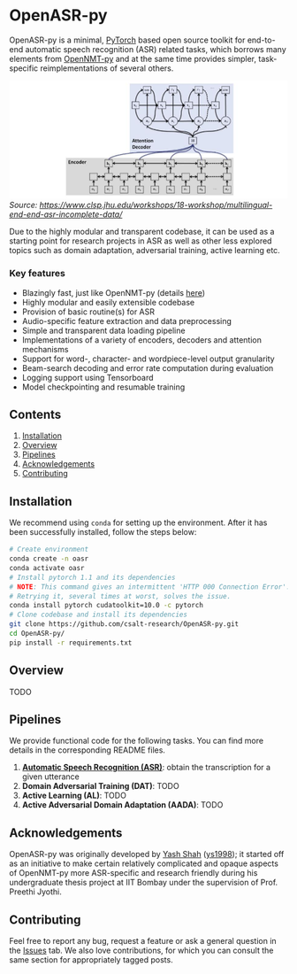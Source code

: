 # OpenASR-py

OpenASR-py is a minimal, [PyTorch](https://github.com/pytorch/pytorch) based open source toolkit for end-to-end automatic speech recognition (ASR) related tasks, which borrows many elements from [OpenNMT-py](https://github.com/OpenNMT/OpenNMT-py) and at the same time provides simpler, task-specific reimplementations of several others. 

![Attention-based encoder-decoder model for ASR](asr-erd.jpg)
*Source: https://www.clsp.jhu.edu/workshops/18-workshop/multilingual-end-end-asr-incomplete-data/*

Due to the highly modular and transparent codebase, it can be used as a starting point for research projects in ASR as well as other less explored topics such as domain adaptation, adversarial training, active learning etc.

### Key features
* Blazingly fast, just like OpenNMT-py (details [here](https://github.com/OpenNMT/OpenNMT-py/issues/552#issuecomment-363291799))
* Highly modular and easily extensible codebase
* Provision of basic routine(s) for ASR
* Audio-specific feature extraction and data preprocessing
* Simple and transparent data loading pipeline
* Implementations of a variety of encoders, decoders and attention mechanisms
* Support for word-, character- and wordpiece-level output granularity
* Beam-search decoding and error rate computation during evaluation
* Logging support using Tensorboard
* Model checkpointing and resumable training

## Contents
1. [Installation](#installation)
2. [Overview](#overview)
3. [Pipelines](#pipelines)
4. [Acknowledgements](#acknowledgements)
5. [Contributing](#contributing)

## Installation

We recommend using `conda` for setting up the environment. After it has been successfully installed, follow the steps below:
```bash
# Create environment
conda create -n oasr
conda activate oasr
# Install pytorch 1.1 and its dependencies
# NOTE: This command gives an intermittent 'HTTP 000 Connection Error'. 
# Retrying it, several times at worst, solves the issue.
conda install pytorch cudatoolkit=10.0 -c pytorch
# Clone codebase and install its dependencies
git clone https://github.com/csalt-research/OpenASR-py.git
cd OpenASR-py/
pip install -r requirements.txt
```

## Overview

TODO

## Pipelines

We provide functional code for the following tasks. You can find more details in the corresponding README files.

1. [**Automatic Speech Recognition (ASR)**](pipelines/ASR): obtain the transcription for a given utterance
2. **Domain Adversarial Training (DAT)**: TODO
3. **Active Learning (AL)**: TODO
4. **Active Adversarial Domain Adaptation (AADA)**: TODO

## Acknowledgements
OpenASR-py was originally developed by [Yash Shah](https://ys1998.github.io) ([ys1998](https://github.com/ys1998)); it started off as an initiative to make certain relatively complicated and opaque aspects of OpenNMT-py more ASR-specific and research friendly during his undergraduate thesis project at IIT Bombay under the supervision of Prof. Preethi Jyothi.

## Contributing
Feel free to report any bug, request a feature or ask a general question in the [Issues](https://github.com/csalt-research/OpenASR-py/issues) tab. We also love contributions, for which you can consult the same section for appropriately tagged posts. 